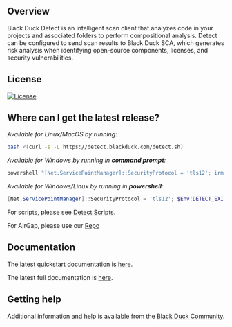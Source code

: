 ## Overview

Black Duck Detect is an intelligent scan client that analyzes code in your projects and associated folders to perform compositional analysis. Detect can be configured to send scan results to Black Duck SCA, which generates risk analysis when identifying open-source components, licenses, and security vulnerabilities.

## License

[![License](https://img.shields.io/badge/License-Apache%202.0-blue.svg)](https://opensource.org/licenses/Apache-2.0)

## Where can I get the latest release?

*Available for Linux/MacOS by running:*

```bash
bash <(curl -s -L https://detect.blackduck.com/detect.sh)
```

*Available for Windows by running in **command prompt**:*

```cmd
powershell "[Net.ServicePointManager]::SecurityProtocol = 'tls12'; irm https://detect.blackduck.com/detect.ps1?$(Get-Random) | iex; detect"
```

*Available for Windows/Linux by running in **powershell**:*
```powershell
[Net.ServicePointManager]::SecurityProtocol = 'tls12'; $Env:DETECT_EXIT_CODE_PASSTHRU=1; irm https://detect.blackduck.com/detect.ps1?$(Get-Random) | iex; detect
```

For scripts, please see [Detect Scripts](https://detect.blackduck.com).

For AirGap, please use our [Repo](https://repo.blackduck.com/bds-integrations-release/com/blackduck/integration/detect/)

## Documentation

The latest quickstart documentation is [here](https://documentation.blackduck.com/bundle/detect/page/gettingstarted/quickstart.html).

The latest full documentation is [here](https://documentation.blackduck.com/bundle/detect/page/introduction.html).

## Getting help

Additional information and help is available from the
[Black Duck Community](https://community.blackduck.com/s/).
